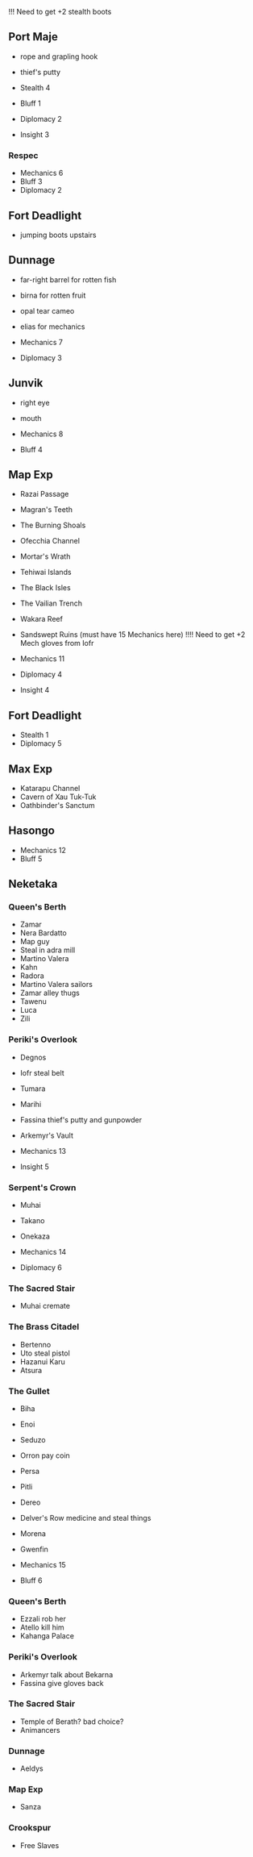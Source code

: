 !!! Need to get +2 stealth boots

## Port Maje

- rope and grapling hook 
- thief's putty

- Stealth 4
- Bluff 1
- Diplomacy 2
- Insight 3

### Respec

- Mechanics 6
- Bluff 3
- Diplomacy 2

## Fort Deadlight

- jumping boots upstairs

## Dunnage

- far-right barrel for rotten fish
- birna for rotten fruit
- opal tear cameo
- elias for mechanics

- Mechanics 7
- Diplomacy 3

## Junvik

- right eye
- mouth

- Mechanics 8
- Bluff 4


## Map Exp

- Razai Passage
- Magran's Teeth
- The Burning Shoals
- Ofecchia Channel
- Mortar's Wrath
- Tehiwai Islands
- The Black Isles
- The Vailian Trench
- Wakara Reef

- Sandswept Ruins (must have 15 Mechanics here)
!!!! Need to get +2 Mech gloves from Iofr

- Mechanics 11
- Diplomacy 4
- Insight 4

## Fort Deadlight

- Stealth 1
- Diplomacy 5

## Max Exp

- Katarapu Channel
- Cavern of Xau Tuk-Tuk
- Oathbinder's Sanctum

## Hasongo

- Mechanics 12
- Bluff 5

## Neketaka

### Queen's Berth

- Zamar
- Nera Bardatto
- Map guy
- Steal in adra mill
- Martino Valera
- Kahn
- Radora
- Martino Valera sailors
- Zamar alley thugs
- Tawenu
- Luca
- Zili

### Periki's Overlook

- Degnos
- Iofr steal belt
- Tumara
- Marihi
- Fassina thief's putty and gunpowder
- Arkemyr's Vault

- Mechanics 13
- Insight 5


### Serpent's Crown

- Muhai
- Takano
- Onekaza

- Mechanics 14
- Diplomacy 6

### The Sacred Stair

- Muhai cremate

### The Brass Citadel

- Bertenno
- Uto steal pistol
- Hazanui Karu
- Atsura

### The Gullet

- Biha
- Enoi
- Seduzo
- Orron pay coin
- Persa
- Pitli
- Dereo
- Delver's Row medicine and steal things
- Morena
- Gwenfin

- Mechanics 15
- Bluff 6

### Queen's Berth

- Ezzali rob her
- Atello kill him
- Kahanga Palace

### Periki's Overlook

- Arkemyr talk about Bekarna
- Fassina give gloves back

### The Sacred Stair

- Temple of Berath? bad choice?
- Animancers

### Dunnage

- Aeldys

### Map Exp

- Sanza

### Crookspur

- Free Slaves